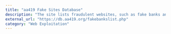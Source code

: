 ```yaml
---
title: "aa419 Fake Sites Database"
description: "The site lists fraudulent websites, such as fake banks and online scams, identified by the Artists Against 419 community."
external_url: "https://db.aa419.org/fakebankslist.php"
category: "Web Exploitation"
---
```

